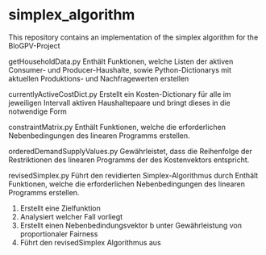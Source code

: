# simplex_algorithm
This repository contains an implementation of the simplex algorithm for the BloGPV-Project


getHouseholdData.py
Enthält Funktionen, welche Listen der
aktiven Consumer- und Producer-Haushalte,
sowie Python-Dictionarys mit aktuellen
Produktions- und Nachfragewerten erstellen


currentlyActiveCostDict.py
Erstellt ein Kosten-Dictionary für alle im
jeweiligen Intervall aktiven Haushaltepaare
und bringt dieses in die notwendige Form


constraintMatrix.py
Enthält Funktionen, welche die erforderlichen
Nebenbedingungen des linearen
Programms erstellen.


orderedDemandSupplyValues.py
Gewährleistet, dass die Reihenfolge
der Restriktionen des linearen Programms
der des Kostenvektors entspricht.


revisedSimplex.py
Führt den
revidierten Simplex-Algorithmus durch
Enthält Funktionen, welche die erforderlichen
Nebenbedingungen des linearen
Programms erstellen.
1. Erstellt eine Zielfunktion
2. Analysiert welcher Fall vorliegt
3. Erstellt einen Nebenbedindungsvektor b
unter Gewährleistung von proportionaler
Fairness
4. Führt den revisedSimplex Algorithmus aus
